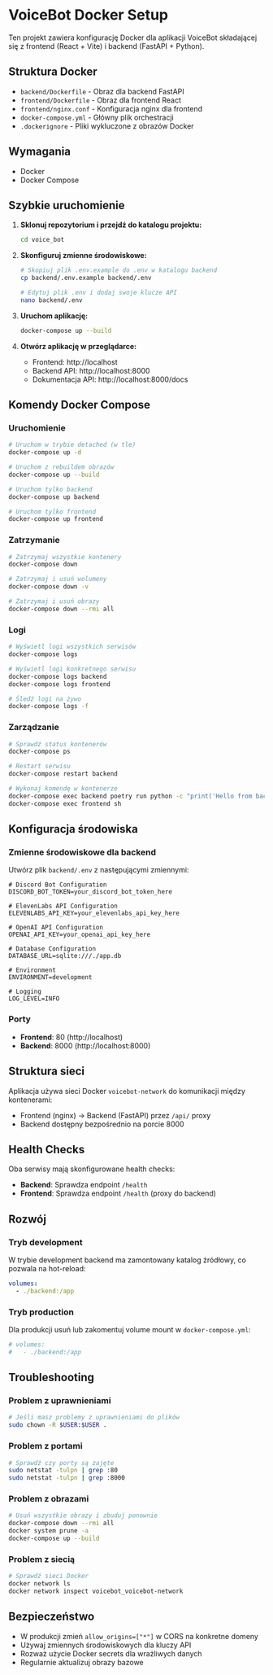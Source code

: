 # VoiceBot Docker Setup

Ten projekt zawiera konfigurację Docker dla aplikacji VoiceBot składającej się z frontend (React + Vite) i backend (FastAPI + Python).

## Struktura Docker

- `backend/Dockerfile` - Obraz dla backend FastAPI
- `frontend/Dockerfile` - Obraz dla frontend React
- `frontend/nginx.conf` - Konfiguracja nginx dla frontend
- `docker-compose.yml` - Główny plik orchestracji
- `.dockerignore` - Pliki wykluczone z obrazów Docker

## Wymagania

- Docker
- Docker Compose

## Szybkie uruchomienie

1. **Sklonuj repozytorium i przejdź do katalogu projektu:**
   ```bash
   cd voice_bot
   ```

2. **Skonfiguruj zmienne środowiskowe:**
   ```bash
   # Skopiuj plik .env.example do .env w katalogu backend
   cp backend/.env.example backend/.env
   
   # Edytuj plik .env i dodaj swoje klucze API
   nano backend/.env
   ```

3. **Uruchom aplikację:**
   ```bash
   docker-compose up --build
   ```

4. **Otwórz aplikację w przeglądarce:**
   - Frontend: http://localhost
   - Backend API: http://localhost:8000
   - Dokumentacja API: http://localhost:8000/docs

## Komendy Docker Compose

### Uruchomienie
```bash
# Uruchom w trybie detached (w tle)
docker-compose up -d

# Uruchom z rebuildem obrazów
docker-compose up --build

# Uruchom tylko backend
docker-compose up backend

# Uruchom tylko frontend
docker-compose up frontend
```

### Zatrzymanie
```bash
# Zatrzymaj wszystkie kontenery
docker-compose down

# Zatrzymaj i usuń wolumeny
docker-compose down -v

# Zatrzymaj i usuń obrazy
docker-compose down --rmi all
```

### Logi
```bash
# Wyświetl logi wszystkich serwisów
docker-compose logs

# Wyświetl logi konkretnego serwisu
docker-compose logs backend
docker-compose logs frontend

# Śledź logi na żywo
docker-compose logs -f
```

### Zarządzanie
```bash
# Sprawdź status kontenerów
docker-compose ps

# Restart serwisu
docker-compose restart backend

# Wykonaj komendę w kontenerze
docker-compose exec backend poetry run python -c "print('Hello from backend')"
docker-compose exec frontend sh
```

## Konfiguracja środowiska

### Zmienne środowiskowe dla backend

Utwórz plik `backend/.env` z następującymi zmiennymi:

```env
# Discord Bot Configuration
DISCORD_BOT_TOKEN=your_discord_bot_token_here

# ElevenLabs API Configuration
ELEVENLABS_API_KEY=your_elevenlabs_api_key_here

# OpenAI API Configuration
OPENAI_API_KEY=your_openai_api_key_here

# Database Configuration
DATABASE_URL=sqlite:///./app.db

# Environment
ENVIRONMENT=development

# Logging
LOG_LEVEL=INFO
```

### Porty

- **Frontend**: 80 (http://localhost)
- **Backend**: 8000 (http://localhost:8000)

## Struktura sieci

Aplikacja używa sieci Docker `voicebot-network` do komunikacji między kontenerami:

- Frontend (nginx) → Backend (FastAPI) przez `/api/` proxy
- Backend dostępny bezpośrednio na porcie 8000

## Health Checks

Oba serwisy mają skonfigurowane health checks:

- **Backend**: Sprawdza endpoint `/health`
- **Frontend**: Sprawdza endpoint `/health` (proxy do backend)

## Rozwój

### Tryb development

W trybie development backend ma zamontowany katalog źródłowy, co pozwala na hot-reload:

```yaml
volumes:
  - ./backend:/app
```

### Tryb production

Dla produkcji usuń lub zakomentuj volume mount w `docker-compose.yml`:

```yaml
# volumes:
#   - ./backend:/app
```

## Troubleshooting

### Problem z uprawnieniami
```bash
# Jeśli masz problemy z uprawnieniami do plików
sudo chown -R $USER:$USER .
```

### Problem z portami
```bash
# Sprawdź czy porty są zajęte
sudo netstat -tulpn | grep :80
sudo netstat -tulpn | grep :8000
```

### Problem z obrazami
```bash
# Usuń wszystkie obrazy i zbuduj ponownie
docker-compose down --rmi all
docker system prune -a
docker-compose up --build
```

### Problem z siecią
```bash
# Sprawdź sieci Docker
docker network ls
docker network inspect voicebot_voicebot-network
```

## Bezpieczeństwo

- W produkcji zmień `allow_origins=["*"]` w CORS na konkretne domeny
- Używaj zmiennych środowiskowych dla kluczy API
- Rozważ użycie Docker secrets dla wrażliwych danych
- Regularnie aktualizuj obrazy bazowe 